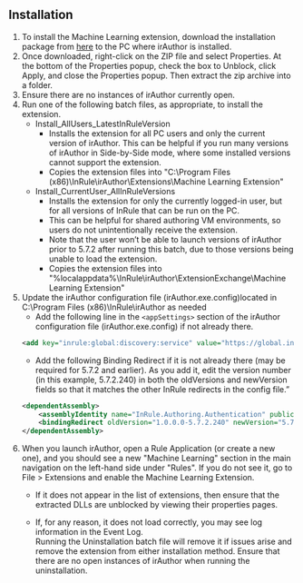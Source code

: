 ## Installation
1. To install the Machine Learning extension, download the installation package from [here](https://github.com/InRule/irAuthor-Extensions/releases/download/MachineLearningExtension_v1.0.1/MachineLearningExtension.v1.0.1.zip) to the PC where irAuthor is installed. 
2. Once downloaded, right-click on the ZIP file and select Properties. At the bottom of the Properties popup, check the box to Unblock, click Apply, and close the Properties popup. Then extract the zip archive into a folder.
3. Ensure there are no instances of irAuthor currently open.
4. Run one of the following batch files, as appropriate, to install the extension.
    + Install_AllUsers_LatestInRuleVersion
        - Installs the extension for all PC users and only the current version of irAuthor.
        This can be helpful if you run many versions of irAuthor in Side-by-Side mode, where some installed versions cannot support the extension.
        - Copies the extension files into "C:\Program Files (x86)\InRule\irAuthor\Extensions\Machine Learning Extension"
    + Install_CurrentUser_AllInRuleVersions
        - Installs the extension for only the currently logged-in user, but for all versions of InRule that can be run on the PC.
        - This can be helpful for shared authoring VM environments, so users do not unintentionally receive the extension.
        - Note that the user won’t be able to launch versions of irAuthor prior to 5.7.2 after running this batch, due to those versions being unable to load the extension.
        - Copies the extension files into "%localappdata%\InRule\irAuthor\ExtensionExchange\Machine Learning Extension"
5. Update the irAuthor configuration file (irAuthor.exe.config)located in C:\Program Files (x86)\InRule\irAuthor as needed
    + Add the following line in the `<appSettings>` section of the irAuthor configuration file (irAuthor.exe.config)  if not already there.
	```xml
	<add key="inrule:global:discovery:service" value="https://global.inrule.com/.well-known/discovery" />
	```
    + Add the following Binding Redirect if it is not already there (may be required for 5.7.2 and earlier).  As you add it, edit the version number (in this example, 5.7.2.240) in both the oldVersions and newVersion fields so that it matches the other InRule redirects in the config file.”
	```xml
	<dependentAssembly>
		<assemblyIdentity name="InRule.Authoring.Authentication" publicKeyToken="1feb8dd25b1ceb6b" />
		<bindingRedirect oldVersion="1.0.0.0-5.7.2.240" newVersion="5.7.2.240" />
	</dependentAssembly>
	```
6. When you launch irAuthor, open a Rule Application (or create a new one), and you should see a new "Machine Learning" section in the main navigation on the left-hand side under "Rules".
If you do not see it, go to File > Extensions and enable the Machine Learning Extension. 
    + If it does not appear in the list of extensions, then ensure that the extracted DLLs are unblocked by viewing their properties pages.
 
    + If, for any reason, it does not load correctly, you may see log information in the Event Log.  
Running the Uninstallation batch file will remove it if issues arise and remove the extension from either installation method. Ensure that there are no open instances of irAuthor when running the uninstallation.
